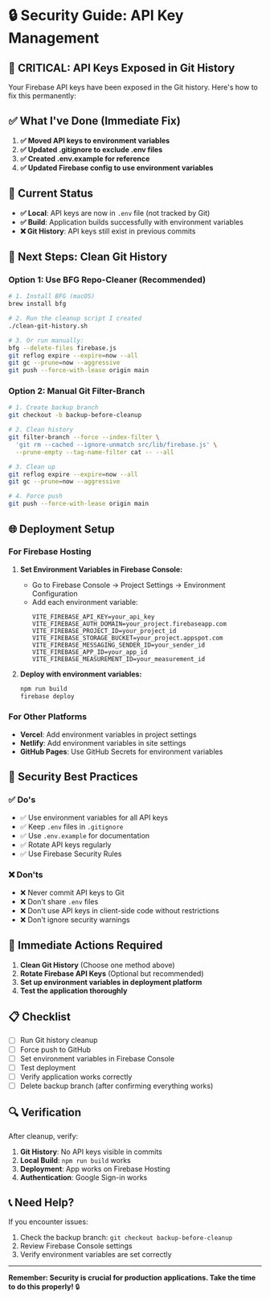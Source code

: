 # 🔒 Security Guide: API Key Management

## 🚨 **CRITICAL: API Keys Exposed in Git History**

Your Firebase API keys have been exposed in the Git history. Here's how to fix this permanently:

## ✅ **What I've Done (Immediate Fix)**

1. **✅ Moved API keys to environment variables**
2. **✅ Updated .gitignore to exclude .env files**
3. **✅ Created .env.example for reference**
4. **✅ Updated Firebase config to use environment variables**

## 🔧 **Current Status**

- **✅ Local**: API keys are now in `.env` file (not tracked by Git)
- **✅ Build**: Application builds successfully with environment variables
- **❌ Git History**: API keys still exist in previous commits

## 🧹 **Next Steps: Clean Git History**

### Option 1: Use BFG Repo-Cleaner (Recommended)

```bash
# 1. Install BFG (macOS)
brew install bfg

# 2. Run the cleanup script I created
./clean-git-history.sh

# 3. Or run manually:
bfg --delete-files firebase.js
git reflog expire --expire=now --all
git gc --prune=now --aggressive
git push --force-with-lease origin main
```

### Option 2: Manual Git Filter-Branch

```bash
# 1. Create backup branch
git checkout -b backup-before-cleanup

# 2. Clean history
git filter-branch --force --index-filter \
  'git rm --cached --ignore-unmatch src/lib/firebase.js' \
  --prune-empty --tag-name-filter cat -- --all

# 3. Clean up
git reflog expire --expire=now --all
git gc --prune=now --aggressive

# 4. Force push
git push --force-with-lease origin main
```

## 🌐 **Deployment Setup**

### For Firebase Hosting

1. **Set Environment Variables in Firebase Console:**
   - Go to Firebase Console → Project Settings → Environment Configuration
   - Add each environment variable:
     ```
     VITE_FIREBASE_API_KEY=your_api_key
     VITE_FIREBASE_AUTH_DOMAIN=your_project.firebaseapp.com
     VITE_FIREBASE_PROJECT_ID=your_project_id
     VITE_FIREBASE_STORAGE_BUCKET=your_project.appspot.com
     VITE_FIREBASE_MESSAGING_SENDER_ID=your_sender_id
     VITE_FIREBASE_APP_ID=your_app_id
     VITE_FIREBASE_MEASUREMENT_ID=your_measurement_id
     ```

2. **Deploy with environment variables:**
   ```bash
   npm run build
   firebase deploy
   ```

### For Other Platforms

- **Vercel**: Add environment variables in project settings
- **Netlify**: Add environment variables in site settings
- **GitHub Pages**: Use GitHub Secrets for environment variables

## 🔐 **Security Best Practices**

### ✅ Do's
- ✅ Use environment variables for all API keys
- ✅ Keep `.env` files in `.gitignore`
- ✅ Use `.env.example` for documentation
- ✅ Rotate API keys regularly
- ✅ Use Firebase Security Rules

### ❌ Don'ts
- ❌ Never commit API keys to Git
- ❌ Don't share `.env` files
- ❌ Don't use API keys in client-side code without restrictions
- ❌ Don't ignore security warnings

## 🚨 **Immediate Actions Required**

1. **Clean Git History** (Choose one method above)
2. **Rotate Firebase API Keys** (Optional but recommended)
3. **Set up environment variables in deployment platform**
4. **Test the application thoroughly**

## 📋 **Checklist**

- [ ] Run Git history cleanup
- [ ] Force push to GitHub
- [ ] Set environment variables in Firebase Console
- [ ] Test deployment
- [ ] Verify application works correctly
- [ ] Delete backup branch (after confirming everything works)

## 🔍 **Verification**

After cleanup, verify:
1. **Git History**: No API keys visible in commits
2. **Local Build**: `npm run build` works
3. **Deployment**: App works on Firebase Hosting
4. **Authentication**: Google Sign-in works

## 📞 **Need Help?**

If you encounter issues:
1. Check the backup branch: `git checkout backup-before-cleanup`
2. Review Firebase Console settings
3. Verify environment variables are set correctly

---

**Remember: Security is crucial for production applications. Take the time to do this properly!** 🔒
